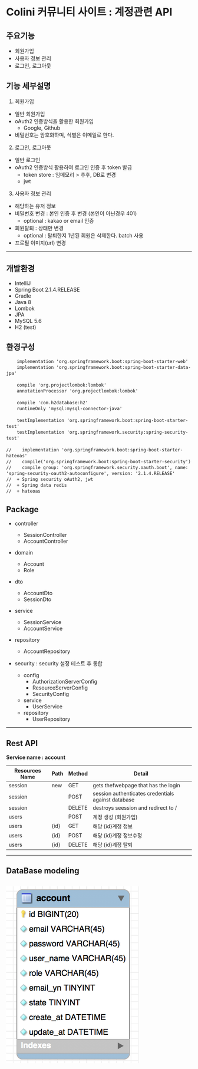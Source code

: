 # Colini 커뮤니티 사이트 : 계정관련 API

## 주요기능 
- 회원가입
- 사용자 정보 관리
- 로그인, 로그아웃


## 기능 세부설명
1. 회원가입
- 일반 회원가입
- oAuth2 인증방식을 활용한 회원가입 
    - Google, Github
- 비밀번호는 암호화하며, 식별은 이메일로 한다.

2. 로그인, 로그아웃
- 일반 로그인
- oAuth2 인증방식 활용하여 로그인 인증 후 token 발급
    - token store : 임메모리 > 추후, DB로 변경  
    - jwt
3. 사용자 정보 관리
- 해당하는 유저 정보
- 비밀번호 변경 : 본인 인증 후 변경 (본인이 아닌경우 401)
    - optional : kakao or email 인증
- 회원탈퇴 : 상태만 변경
    - optional : 탈퇴한지 1년된 회원은 삭제한다. batch 사용
- 프로필 이미지(url) 변경

---

## 개발환경
- IntelliJ
- Spring Boot 2.1.4.RELEASE
- Gradle 
- Java 8
- Lombok
- JPA
- MySQL 5.6
- H2 (test)

## 환경구성
```
    implementation 'org.springframework.boot:spring-boot-starter-web'
    implementation 'org.springframework.boot:spring-boot-starter-data-jpa'
    
    compile 'org.projectlombok:lombok'
    annotationProcessor 'org.projectlombok:lombok'
    
    compile 'com.h2database:h2'
    runtimeOnly 'mysql:mysql-connector-java'
       
    testImplementation 'org.springframework.boot:spring-boot-starter-test'
    testImplementation 'org.springframework.security:spring-security-test'
    
//    implementation 'org.springframework.boot:spring-boot-starter-hateoas'
//    compile('org.springframework.boot:spring-boot-starter-security')
//    compile group: 'org.springframework.security.oauth.boot', name: 'spring-security-oauth2-autoconfigure', version: '2.1.4.RELEASE'
//  + Spring security oAuth2, jwt
//  + Spring data redis
//  + hateoas 
```

## Package
- controller
    - SessionController 
    - AccountController  
- domain
    - Account
    - Role 
- dto
    - AccountDto
    - SessionDto 
- service
    - SessionService
    - AccountService 
- repository
    - AccountRepository
     
- security : security 설정 테스트 후 통합 
    - config
        - AuthorizationServerConfig
        - ResourceServerConfig
        - SecurityConfig
    - service
        - UserService
    - repository 
        - UserRepository
---

## Rest API
__Service name : account__

| Resources Name | Path | Method | Detail |
|--------|--------|--------|--------|
|session|new|GET| gets thefwebpage that has the login
|session| |POST| session authenticates credentials against database
|session| |DELETE| destroys seession and redirect to / 
|users| |POST| 계정 생성 (회원가입)
|users|{id}|GET| 해당 {id}계정 정보
|users|{id}|POST| 해당 {id}계정 정보수정
|users|{id}|DELETE| 해당 {id}계정 탈퇴

---
## DataBase modeling
![db_modeling](/assert/markdown-img-paste-20190505003048528.png)
---

